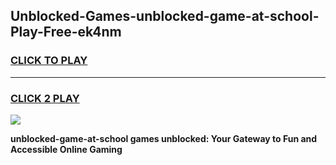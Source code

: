 
## Unblocked-Games-unblocked-game-at-school-Play-Free-ek4nm
<h3>
<a href="https://premium76.site?title=unblocked-game-at-school&ref=23A">CLICK TO PLAY</a></h3>
<hr>

<h3>
<a href="https://premium76.site?title=unblocked-game-at-school&ref=23A">CLICK 2 PLAY</a>
  
</h3>

<a href="https://premium76.site?title=unblocked-game-at-school&ref=23A"><img src="https://clearcache.store/games.png"></a>


**unblocked-game-at-school games unblocked: Your Gateway to Fun and Accessible Online Gaming**
